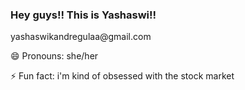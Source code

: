 ### Hey guys!! This is Yashaswi!!

<!--
**yashkandregulaa/yashkandregulaa** is a ✨ _special_ ✨ repository because its `README.md` (this file) appears on your GitHub profile.

Here are some ideas to get you started:

 🔭 I’m currently working on a Python project
 🌱 I’m currently learning Flutter
 👯 I’m looking to collaborate on Youtube
 💬 Ask me about any tech related stuff
 📫 How to reach me: email id --> yashaswikandregulaa@gmail.com
 😄 Pronouns: she/her
 
 ⚡ Fun fact: i'm kind of obsessed with the stock market

